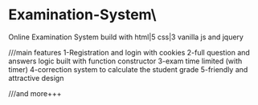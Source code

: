 # Examination-System\

Online Examination System build with  html|5 css|3 vanilla js and jquery

///main features
1-Registration and login with cookies
2-full question and answers logic built with function constructor
3-exam time limited (with timer)
4-correction system to calculate the student grade
5-friendly and attractive design

///and more+++
